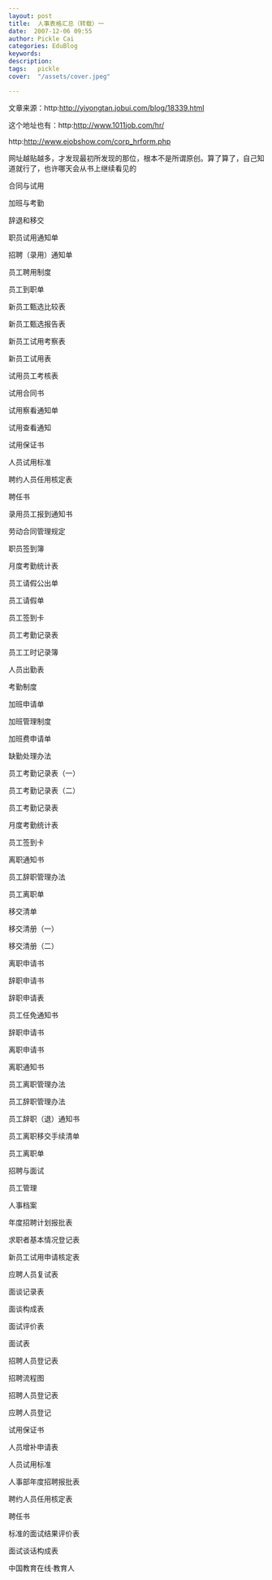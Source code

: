 ```yaml
---
layout: post  
title:  人事表格汇总（转载）一  
date:  2007-12-06 09:55  
author: Pickle Cai  
categories: EduBlog  
keywords: 
description:   
tags:	pickle   
cover:  "/assets/cover.jpeg"  

---  
```

    
文章来源：http:http://yiyongtan.jobui.com/blog/18339.html 



这个地址也有：http:http://www.1011job.com/hr/



http:http://www.ejobshow.com/corp_hrform.php



网址越贴越多，才发现最初所发现的那位，根本不是所谓原创。算了算了，自己知道就行了，也许哪天会从书上继续看见的





合同与试用



加班与考勤



辞退和移交



职员试用通知单



招聘（录用）通知单



员工聘用制度



员工到职单



新员工甄选比较表



新员工甄选报告表



新员工试用考察表



新员工试用表



试用员工考核表



试用合同书



试用察看通知单



试用查看通知



试用保证书



人员试用标准



聘约人员任用核定表



聘任书



录用员工报到通知书



劳动合同管理规定



职员签到簿



月度考勤统计表



员工请假公出单



员工请假单



员工签到卡



员工考勤记录表



员工工时记录簿



人员出勤表



考勤制度



加班申请单



加班管理制度



加班费申请单



缺勤处理办法



员工考勤记录表（一）



员工考勤记录表（二）



员工考勤记录表



月度考勤统计表



员工签到卡



离职通知书



员工辞职管理办法



员工离职单



移交清单



移交清册（一）



移交清册（二）



离职申请书



辞职申请书



辞职申请表



员工任免通知书



辞职申请书



离职申请书



离职通知书



员工离职管理办法



员工辞职管理办法



员工辞职（退）通知书



员工离职移交手续清单



员工离职单 









招聘与面试



员工管理



人事档案

年度招聘计划报批表

求职者基本情况登记表

新员工试用申请核定表

应聘人员复试表

面谈记录表

面谈构成表

面试评价表

面试表

招聘人员登记表

招聘流程图

招聘人员登记表

应聘人员登记

试用保证书

人员增补申请表

人员试用标准

人事部年度招聘报批表

聘约人员任用核定表

聘任书

标准的面试结果评价表

面试谈话构成表



		    
 中国教育在线·教育人

